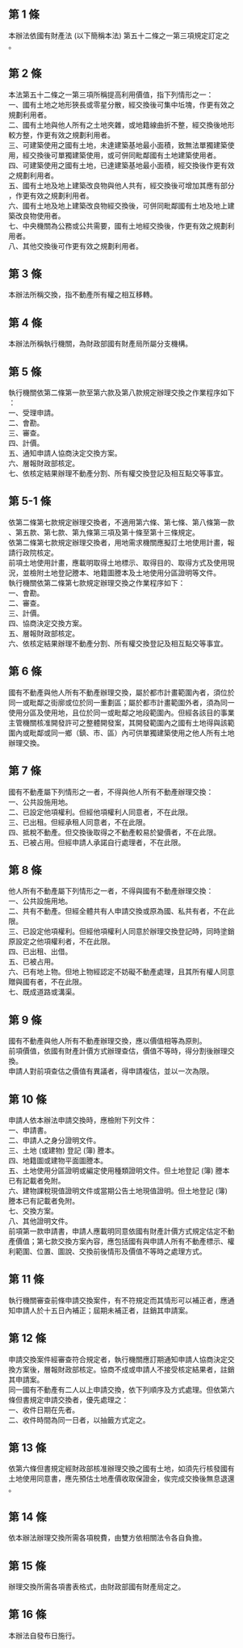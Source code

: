 第 1 條
-------
本辦法依國有財產法 (以下簡稱本法) 第五十二條之一第三項規定訂定之  
。

第 2 條
-------
本法第五十二條之一第三項所稱提高利用價值，指下列情形之一：  
一、國有土地之地形狹長或零星分散，經交換後可集中坵塊，作更有效之  
    規劃利用者。  
二、國有土地與他人所有之土地夾雜，或地籍線曲折不整，經交換後地形  
    較方整，作更有效之規劃利用者。  
三、可建築使用之國有土地，未達建築基地最小面積，致無法單獨建築使  
    用，經交換後可單獨建築使用，或可併同毗鄰國有土地建築使用者。  
四、可建築使用之國有土地，已達建築基地最小面積，經交換後作更有效  
    之規劃利用者。  
五、國有土地及地上建築改良物與他人共有，經交換後可增加其應有部分  
    ，作更有效之規劃利用者。  
六、國有土地及地上建築改良物經交換後，可併同毗鄰國有土地及地上建  
    築改良物使用者。  
七、中央機關為公務或公共需要，國有土地經交換後，作更有效之規劃利  
    用者。  
八、其他交換後可作更有效之規劃利用者。

第 3 條
-------
本辦法所稱交換，指不動產所有權之相互移轉。

第 4 條
-------
本辦法所稱執行機關，為財政部國有財產局所屬分支機構。

第 5 條
-------
執行機關依第二條第一款至第六款及第八款規定辦理交換之作業程序如下  
：  
一、受理申請。  
二、會勘。  
三、審查。  
四、計價。  
五、通知申請人協商決定交換方案。  
六、層報財政部核定。  
七、依核定結果辦理不動產分割、所有權交換登記及相互點交等事宜。

第 5-1 條
---------
依第二條第七款規定辦理交換者，不適用第六條、第七條、第八條第一款  
、第五款、第七款、第九條第三項及第十條至第十三條規定。  
依第二條第七款規定辦理交換者，用地需求機關應擬訂土地使用計畫，報  
請行政院核定。  
前項土地使用計畫，應載明取得土地標示、取得目的、取得方式及使用現  
況，並檢附土地登記謄本、地籍圖謄本及土地使用分區證明等文件。  
執行機關依第二條第七款規定辦理交換之作業程序如下：  
一、會勘。  
二、審查。  
三、計價。  
四、協商決定交換方案。  
五、層報財政部核定。  
六、依核定結果辦理不動產分割、所有權交換登記及相互點交等事宜。

第 6 條
-------
國有不動產與他人所有不動產辦理交換，屬於都市計畫範圍內者，須位於  
同一或毗鄰之街廓或位於同一重劃區；屬於都市計畫範圍外者，須為同一  
使用分區及使用地，且位於同一或毗鄰之地段範圍內。但經各該目的事業  
主管機關核准開發許可之整體開發案，其開發範圍內之國有土地得與該範  
圍內或毗鄰或同一鄉（鎮、市、區）內可供單獨建築使用之他人所有土地  
辦理交換。

第 7 條
-------
國有不動產屬下列情形之一者，不得與他人所有不動產辦理交換：  
一、公共設施用地。  
二、已設定他項權利。但經他項權利人同意者，不在此限。  
三、已出租。但經承租人同意者，不在此限。  
四、抵稅不動產。但交換後取得之不動產較易於變價者，不在此限。  
五、已被占用。但經申請人承諾自行處理者，不在此限。

第 8 條
-------
他人所有不動產屬下列情形之一者，不得與國有不動產辦理交換：  
一、公共設施用地。  
二、共有不動產。但經全體共有人申請交換或原為國、私共有者，不在此  
    限。  
三、已設定他項權利。但經他項權利人同意於辦理交換登記時，同時塗銷  
    原設定之他項權利者，不在此限。  
四、已出租、出借。  
五、已被占用。  
六、已有地上物。但地上物經認定不妨礙不動產處理，且其所有權人同意  
    贈與國有者，不在此限。  
七、既成道路或溝渠。

第 9 條
-------
國有不動產與他人所有不動產辦理交換，應以價值相等為原則。  
前項價值，依國有財產計價方式辦理查估，價值不等時，得分割後辦理交  
換。  
申請人對前項查估之價值有異議者，得申請複估，並以一次為限。

第 10 條
--------
申請人依本辦法申請交換時，應檢附下列文件：  
一、申請書。  
二、申請人之身分證明文件。  
三、土地 (或建物) 登記 (簿) 謄本。  
四、地籍圖或建物平面圖謄本。  
五、土地使用分區證明或編定使用種類證明文件。但土地登記 (簿) 謄本  
    已有記載者免附。  
六、建物課稅現值證明文件或當期公告土地現值證明。但土地登記 (簿)  
    謄本已有記載者免附。  
七、交換方案。  
八、其他證明文件。  
前項第一款申請書，申請人應載明同意依國有財產計價方式規定估定不動  
產價值；第七款交換方案內容，應包括國有與申請人所有不動產標示、權  
利範圍、位置、圖說、交換前後情形及價值不等時之處理方式。

第 11 條
--------
執行機關審查前條申請交換案件，有不符規定而其情形可以補正者，應通  
知申請人於十五日內補正；屆期未補正者，註銷其申請案。

第 12 條
--------
申請交換案件經審查符合規定者，執行機關應訂期通知申請人協商決定交  
換方案後，層報財政部核定。協商不成或申請人不接受核定結果者，註銷  
其申請案。  
同一國有不動產有二人以上申請交換，依下列順序及方式處理。但依第六  
條但書規定申請交換者，優先處理之：  
一、收件日期在先者。  
二、收件時間為同一日者，以抽籤方式定之。

第 13 條
--------
依第六條但書規定經財政部核准辦理交換之國有土地，如須先行核發國有  
土地使用同意書，應先預估土地產價收取保證金，俟完成交換後無息退還  
。

第 14 條
--------
依本辦法辦理交換所需各項稅費，由雙方依相關法令各自負擔。

第 15 條
--------
辦理交換所需各項書表格式，由財政部國有財產局定之。

第 16 條
--------
本辦法自發布日施行。

